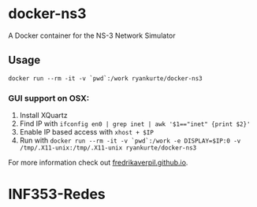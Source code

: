 # docker-ns3

A Docker container for the NS-3 Network Simulator

## Usage

```docker run --rm -it -v `pwd`:/work ryankurte/docker-ns3```

### GUI support on OSX:

1. Install XQuartz
2. Find IP with `ifconfig en0 | grep inet | awk '$1=="inet" {print $2}'`
3. Enable IP based access with `xhost + $IP`
4. Run with  ```docker run --rm -it -v `pwd`:/work -e DISPLAY=$IP:0 -v /tmp/.X11-unix:/tmp/.X11-unix ryankurte/docker-ns3```

For more information check out [fredrikaverpil.github.io](https://fredrikaverpil.github.io/2016/07/31/docker-for-mac-and-gui-applications/).
# INF353-Redes
